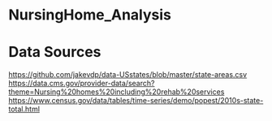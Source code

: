 # NursingHome_Analysis

# Data Sources
https://github.com/jakevdp/data-USstates/blob/master/state-areas.csv
https://data.cms.gov/provider-data/search?theme=Nursing%20homes%20including%20rehab%20services
https://www.census.gov/data/tables/time-series/demo/popest/2010s-state-total.html